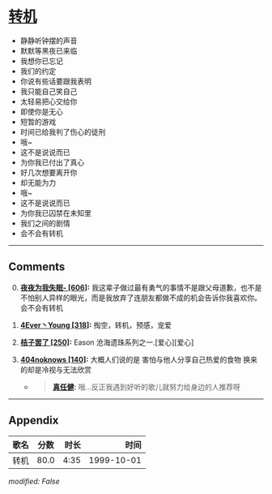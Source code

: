 # [转机](https://music.163.com/song?id=67586)

* 静静听钟摆的声音
* 默默等黑夜已来临
* 我想你已忘记
* 我们的约定
* 你说有些话要跟我表明
* 我只能自己笑自己
* 太轻易把心交给你
* 即使你是无心
* 短暂的游戏
* 时间已给我判了伤心的徒刑
* 哦~
* 这不是说说而已
* 为你我已付出了真心
* 好几次想要离开你
* 却无能为力
* 哦~
* 这不是说说而已
* 为你我已囚禁在未知里
* 我们之间的剧情
* 会不会有转机


---

## Comments
0. **[夜夜为我失眠- \[606\]](https://music.163.com/#/user/home?id=58345834):** 我这辈子做过最有勇气的事情不是跟父母道歉，也不是不怕别人异样的眼光，而是我放弃了连朋友都做不成的机会告诉你我喜欢你。 会不会有转机

1. **[4Ever丶Young \[318\]](https://music.163.com/#/user/home?id=56162171):** 掏空，转机，预感，宠爱

2. **[桔子罢了 \[250\]](https://music.163.com/#/user/home?id=16567921):** Eason 沧海遗珠系列之一.[爱心][爱心]

3. **[404noknows \[140\]](https://music.163.com/#/user/home?id=52619376):** 大概人们说的是 害怕与他人分享自己热爱的食物 换来的却是冷视与无法欣赏
	* > **[真任健](https://music.163.com/#/user/home?id=2971662):** 哦…反正我遇到好听的歌儿就努力给身边的人推荐呀



---

## Appendix

|歌名|分数|时长|时间|
|:---|:---:|---:|---:|
|转机|80.0|4:35|1999-10-01

*modified: False*